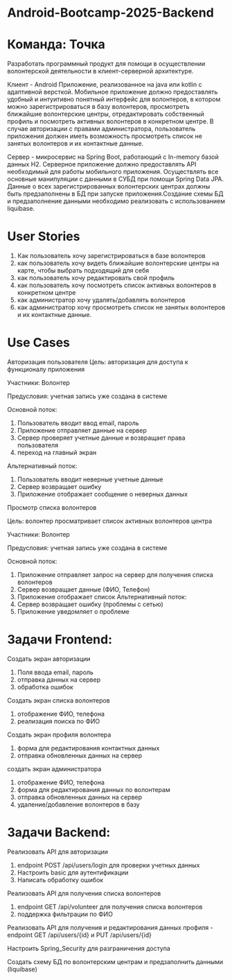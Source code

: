 # Android-Bootcamp-2025-Backend
# Команда: Точка
Разработать программный продукт для помощи в осуществлении волонтерской деятельности в клиент-серверной архитектуре.

Клиент - Android Приложение, реализованное на java или kotlin с адаптивной версткой.
Мобильное приложение должно предоставлять удобный и интуитивно понятный интерфейс для волонтеров, в котором можно зарегистрироваться в базу волонтеров, просмотреть ближайшие волонтерские центры, отредактировать собственный профиль и посмотреть активных волонтеров в конкретном центре. В случае авторизации с правами администратора, пользователь приложения должен иметь возможность просмотреть список не занятых волонтеров и их контактные данные.

Сервер - микросервис на Spring Boot, работающий с In-memory базой данных H2.
Серверное приложение должно предоставлять API необходимый для работы мобильного приложения. Осуществлять все основные манипуляции с данными в СУБД при помощи Spring Data JPA. Данные о всех зарегистрированных волонтерских центрах должны быть предзаполнены в БД при запуске приложения.Создание схемы БД и предзаполнение данными необходимо реализовать с использованием liquibase.

# User Stories
1)	Как пользователь хочу зарегистрироваться в базе волонтеров
2)	как пользователь хочу видеть ближайшие волонтерские центры на карте, чтобы выбрать подходящий для себя
3)	как пользователь хочу редактировать свой профиль
4)	как пользователь хочу посмотреть список активных волонтеров в конкретном центре
5)	как администратор хочу удалять/добавлять волонтеров
6)	как администратор хочу  просмотреть список не занятых волонтеров и их контактные данные.

# Use Cases
Авторизация пользователя
Цель: авторизация для доступа к функционалу приложения

Участники: Волонтер

Предусловия: учетная запись уже создана в системе

Основной поток: 
1)	Пользователь вводит ввод email, пароль 
2)	Приложение отправляет данные на сервер 
3)	Сервер проверяет учетные данные и возвращает  права пользователя 
4)	переход на главный экран
   
Альтернативный поток: 
1)	Пользователь вводит неверные учетные данные
2)	Сервер возвращает ошибку
3)	Приложение отображает сообщение о неверных данных

Просмотр списка волонтеров

Цель: волонтер просматривает список активных волонтеров центра

Участники: Волонтер

Предусловия: учетная запись уже создана в системе

Основной поток: 
1)	Приложение отправляет запрос на сервер для получения списка волонтеров 
2)	Сервер возвращает данные (ФИО, Телефон)  
3)	Приложение отображает список
Альтернативный поток: 
1)	Сервер возвращает ошибку (проблемы с сетью)
2)	Приложение уведомляет  о проблеме


# Задачи Frontend:
Создать экран авторизации
1)	Поля ввода email, пароль
2)	отправка данных на сервер
3)	обработка ошибок

Создать экран списка волонтеров
1)	отображение ФИО, телефона
2)	реализация поиска по ФИО

Создать экран профиля волонтера
1)	форма для редактирования контактных данных
2)	отправка обновленных данных на сервер

создать экран администратора
1)	отображение ФИО, телефона
2)	форма для редактирования данных по волонтерам
3)	отправка обновленных данных на сервер
4)	удаление/добавление волонтеров в базу


# Задачи Backend:
Реализовать API для авторизации

1)	endpoint POST /api/users/login для проверки учетных данных
2)	Настроить basic для аутентификации
3)	Написать обработку ошибок

Реализовать API для получения списка волонтеров
1)	endpoint GET /api/volunteer для получения списка волонтеров
2)	поддержка фильтрации по ФИО

Реализовать API для получения и редактирования  данных профиля - endpoint GET /api/users/{id} и PUT /api/users/{id}

Настроить Spring_Security для разграничения доступа

Создать схему БД по волонтерским центрам и предзаполнить данными (liquibase)
